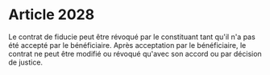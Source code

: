 # Article 2028

Le contrat de fiducie peut être révoqué par le constituant tant qu'il n'a pas été accepté par le bénéficiaire.   Après acceptation par le bénéficiaire, le contrat ne peut être modifié ou révoqué qu'avec son accord ou par décision de justice.